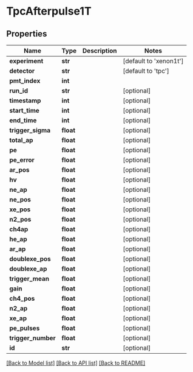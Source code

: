 # TpcAfterpulse1T

## Properties
Name | Type | Description | Notes
------------ | ------------- | ------------- | -------------
**experiment** | **str** |  | [default to 'xenon1t']
**detector** | **str** |  | [default to 'tpc']
**pmt_index** | **int** |  | 
**run_id** | **str** |  | [optional] 
**timestamp** | **int** |  | [optional] 
**start_time** | **int** |  | [optional] 
**end_time** | **int** |  | [optional] 
**trigger_sigma** | **float** |  | [optional] 
**total_ap** | **float** |  | [optional] 
**pe** | **float** |  | [optional] 
**pe_error** | **float** |  | [optional] 
**ar_pos** | **float** |  | [optional] 
**hv** | **float** |  | [optional] 
**ne_ap** | **float** |  | [optional] 
**ne_pos** | **float** |  | [optional] 
**xe_pos** | **float** |  | [optional] 
**n2_pos** | **float** |  | [optional] 
**ch4ap** | **float** |  | [optional] 
**he_ap** | **float** |  | [optional] 
**ar_ap** | **float** |  | [optional] 
**doublexe_pos** | **float** |  | [optional] 
**doublexe_ap** | **float** |  | [optional] 
**trigger_mean** | **float** |  | [optional] 
**gain** | **float** |  | [optional] 
**ch4_pos** | **float** |  | [optional] 
**n2_ap** | **float** |  | [optional] 
**xe_ap** | **float** |  | [optional] 
**pe_pulses** | **float** |  | [optional] 
**trigger_number** | **float** |  | [optional] 
**id** | **str** |  | [optional] 

[[Back to Model list]](../README.md#documentation-for-models) [[Back to API list]](../README.md#documentation-for-api-endpoints) [[Back to README]](../README.md)


